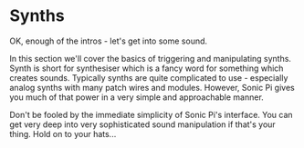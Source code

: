 # Synths

OK, enough of the intros - let's get into some sound.

In this section we'll cover the basics of triggering and manipulating
synths. Synth is short for synthesiser which is a fancy word for
something which creates sounds. Typically synths are quite complicated
to use - especially analog synths with many patch wires and
modules. However, Sonic Pi gives you much of that power in a very simple
and approachable manner. 

Don't be fooled by the immediate simplicity of Sonic Pi's interface. You
can get very deep into very sophisticated sound manipulation if that's
your thing. Hold on to your hats...
